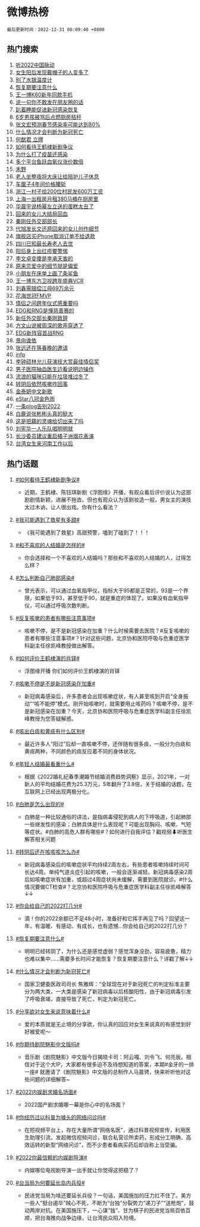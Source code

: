 # 微博热榜

`最后更新时间：2022-12-31 06:09:40 +0800`

## 热门搜索

1. [听2022中国脉动](https://m.weibo.cn/search?containerid=100103type%3D1%26t%3D10%26q%3D%23%E5%90%AC2022%E4%B8%AD%E5%9B%BD%E8%84%89%E5%8A%A8%23&stream_entry_id=51&isnewpage=1&extparam=seat%3D1%26pos%3D0%26dgr%3D0%26filter_type%3Drealtimehot%26c_type%3D51%26cate%3D10103%26display_time%3D1672438178%26pre_seqid%3D167243817896100467116&luicode=10000011&lfid=106003type%253D25%2526t%253D3%2526disable_hot%253D1%2526filter_type%253Drealtimehot)
1. [女生阳后发现戴帽子的人变多了](https://m.weibo.cn/search?containerid=100103type%3D1%26t%3D10%26q%3D%23%E5%A5%B3%E7%94%9F%E9%98%B3%E5%90%8E%E5%8F%91%E7%8E%B0%E6%88%B4%E5%B8%BD%E5%AD%90%E7%9A%84%E4%BA%BA%E5%8F%98%E5%A4%9A%E4%BA%86%23&stream_entry_id=31&isnewpage=1&extparam=seat%3D1%26lcate%3D5001%26pos%3D0%26band_rank%3D1%26flag%3D0%26dgr%3D0%26q%3D%2523%25E5%25A5%25B3%25E7%2594%259F%25E9%2598%25B3%25E5%2590%258E%25E5%258F%2591%25E7%258E%25B0%25E6%2588%25B4%25E5%25B8%25BD%25E5%25AD%2590%25E7%259A%2584%25E4%25BA%25BA%25E5%258F%2598%25E5%25A4%259A%25E4%25BA%2586%2523%26cate%3D5001%26stream_entry_id%3D31%26filter_type%3Drealtimehot%26realpos%3D1%26c_type%3D31%26display_time%3D1672438178%26pre_seqid%3D167243817896100467116&luicode=10000011&lfid=106003type%253D25%2526t%253D3%2526disable_hot%253D1%2526filter_type%253Drealtimehot)
1. [别了水银温度计](https://m.weibo.cn/search?containerid=100103type%3D1%26t%3D10%26q%3D%23%E5%88%AB%E4%BA%86%E6%B0%B4%E9%93%B6%E6%B8%A9%E5%BA%A6%E8%AE%A1%23&stream_entry_id=31&isnewpage=1&extparam=seat%3D1%26lcate%3D5001%26pos%3D1%26band_rank%3D2%26flag%3D0%26dgr%3D0%26q%3D%2523%25E5%2588%25AB%25E4%25BA%2586%25E6%25B0%25B4%25E9%2593%25B6%25E6%25B8%25A9%25E5%25BA%25A6%25E8%25AE%25A1%2523%26cate%3D5001%26stream_entry_id%3D31%26filter_type%3Drealtimehot%26realpos%3D2%26c_type%3D31%26display_time%3D1672438178%26pre_seqid%3D167243817896100467116&luicode=10000011&lfid=106003type%253D25%2526t%253D3%2526disable_hot%253D1%2526filter_type%253Drealtimehot)
1. [恢复期要注意什么](https://m.weibo.cn/search?containerid=100103type%3D1%26t%3D10%26q%3D%23%E6%81%A2%E5%A4%8D%E6%9C%9F%E8%A6%81%E6%B3%A8%E6%84%8F%E4%BB%80%E4%B9%88%23&stream_entry_id=31&isnewpage=1&extparam=seat%3D1%26lcate%3D5001%26pos%3D2%26band_rank%3D3%26flag%3D0%26dgr%3D0%26q%3D%2523%25E6%2581%25A2%25E5%25A4%258D%25E6%259C%259F%25E8%25A6%2581%25E6%25B3%25A8%25E6%2584%258F%25E4%25BB%2580%25E4%25B9%2588%2523%26cate%3D5001%26stream_entry_id%3D31%26filter_type%3Drealtimehot%26realpos%3D3%26c_type%3D31%26display_time%3D1672438178%26pre_seqid%3D167243817896100467116&luicode=10000011&lfid=106003type%253D25%2526t%253D3%2526disable_hot%253D1%2526filter_type%253Drealtimehot)
1. [王一博K60新年同款手机](https://m.weibo.cn/search?containerid=100103type%3D1%26t%3D10%26q%3D%23%E7%8E%8B%E4%B8%80%E5%8D%9AK60%E6%96%B0%E5%B9%B4%E5%90%8C%E6%AC%BE%E6%89%8B%E6%9C%BA%23&stream_entry_id=31&isnewpage=1&extparam=seat%3D1%26lcate%3D5001%26pos%3D3%26band_rank%3D4%26dgr%3D0%26adid%3D176336%26topic_ad%3D1%26q%3D%2523%25E7%258E%258B%25E4%25B8%2580%25E5%258D%259AK60%25E6%2596%25B0%25E5%25B9%25B4%25E5%2590%258C%25E6%25AC%25BE%25E6%2589%258B%25E6%259C%25BA%2523%26cate%3D5001%26stream_entry_id%3D31%26filter_type%3Drealtimehot%26c_type%3D31%26display_time%3D1672438178%26pre_seqid%3D167243817896100467116&luicode=10000011&lfid=106003type%253D25%2526t%253D3%2526disable_hot%253D1%2526filter_type%253Drealtimehot)
1. [说一句你不敢发在朋友圈的话](https://m.weibo.cn/search?containerid=100103type%3D1%26t%3D10%26q%3D%23%E8%AF%B4%E4%B8%80%E5%8F%A5%E4%BD%A0%E4%B8%8D%E6%95%A2%E5%8F%91%E5%9C%A8%E6%9C%8B%E5%8F%8B%E5%9C%88%E7%9A%84%E8%AF%9D%23&stream_entry_id=31&isnewpage=1&extparam=seat%3D1%26lcate%3D5001%26pos%3D4%26band_rank%3D4%26flag%3D0%26dgr%3D0%26q%3D%2523%25E8%25AF%25B4%25E4%25B8%2580%25E5%258F%25A5%25E4%25BD%25A0%25E4%25B8%258D%25E6%2595%25A2%25E5%258F%2591%25E5%259C%25A8%25E6%259C%258B%25E5%258F%258B%25E5%259C%2588%25E7%259A%2584%25E8%25AF%259D%2523%26cate%3D5001%26stream_entry_id%3D31%26filter_type%3Drealtimehot%26realpos%3D4%26c_type%3D31%26display_time%3D1672438178%26pre_seqid%3D167243817896100467116&luicode=10000011&lfid=106003type%253D25%2526t%253D3%2526disable_hot%253D1%2526filter_type%253Drealtimehot)
1. [趴着睡能促进新冠感染恢复](https://m.weibo.cn/search?containerid=100103type%3D1%26t%3D10%26q%3D%23%E8%B6%B4%E7%9D%80%E7%9D%A1%E8%83%BD%E4%BF%83%E8%BF%9B%E6%96%B0%E5%86%A0%E6%84%9F%E6%9F%93%E6%81%A2%E5%A4%8D%23&stream_entry_id=31&isnewpage=1&extparam=seat%3D1%26lcate%3D5001%26pos%3D5%26band_rank%3D5%26flag%3D0%26dgr%3D0%26q%3D%2523%25E8%25B6%25B4%25E7%259D%2580%25E7%259D%25A1%25E8%2583%25BD%25E4%25BF%2583%25E8%25BF%259B%25E6%2596%25B0%25E5%2586%25A0%25E6%2584%259F%25E6%259F%2593%25E6%2581%25A2%25E5%25A4%258D%2523%26cate%3D5001%26stream_entry_id%3D31%26filter_type%3Drealtimehot%26realpos%3D5%26c_type%3D31%26display_time%3D1672438178%26pre_seqid%3D167243817896100467116&luicode=10000011&lfid=106003type%253D25%2526t%253D3%2526disable_hot%253D1%2526filter_type%253Drealtimehot)
1. [6岁男孩被骂后点燃厨房秸秆](https://m.weibo.cn/search?containerid=100103type%3D1%26t%3D10%26q%3D%236%E5%B2%81%E7%94%B7%E5%AD%A9%E8%A2%AB%E9%AA%82%E5%90%8E%E7%82%B9%E7%87%83%E5%8E%A8%E6%88%BF%E7%A7%B8%E7%A7%86%23&stream_entry_id=31&isnewpage=1&extparam=seat%3D1%26lcate%3D5001%26pos%3D6%26band_rank%3D6%26flag%3D0%26dgr%3D0%26q%3D%25236%25E5%25B2%2581%25E7%2594%25B7%25E5%25AD%25A9%25E8%25A2%25AB%25E9%25AA%2582%25E5%2590%258E%25E7%2582%25B9%25E7%2587%2583%25E5%258E%25A8%25E6%2588%25BF%25E7%25A7%25B8%25E7%25A7%2586%2523%26cate%3D5001%26stream_entry_id%3D31%26filter_type%3Drealtimehot%26realpos%3D6%26c_type%3D31%26display_time%3D1672438178%26pre_seqid%3D167243817896100467116&luicode=10000011&lfid=106003type%253D25%2526t%253D3%2526disable_hot%253D1%2526filter_type%253Drealtimehot)
1. [张文宏预测春节感染率可能达到80%](https://m.weibo.cn/search?containerid=100103type%3D1%26t%3D10%26q%3D%23%E5%BC%A0%E6%96%87%E5%AE%8F%E9%A2%84%E6%B5%8B%E6%98%A5%E8%8A%82%E6%84%9F%E6%9F%93%E7%8E%87%E5%8F%AF%E8%83%BD%E8%BE%BE%E5%88%B080%25%23&stream_entry_id=31&isnewpage=1&extparam=seat%3D1%26lcate%3D5001%26pos%3D7%26band_rank%3D7%26flag%3D0%26dgr%3D0%26q%3D%2523%25E5%25BC%25A0%25E6%2596%2587%25E5%25AE%258F%25E9%25A2%2584%25E6%25B5%258B%25E6%2598%25A5%25E8%258A%2582%25E6%2584%259F%25E6%259F%2593%25E7%258E%2587%25E5%258F%25AF%25E8%2583%25BD%25E8%25BE%25BE%25E5%2588%25B080%2525%2523%26cate%3D5001%26stream_entry_id%3D31%26filter_type%3Drealtimehot%26realpos%3D7%26c_type%3D31%26display_time%3D1672438178%26pre_seqid%3D167243817896100467116&luicode=10000011&lfid=106003type%253D25%2526t%253D3%2526disable_hot%253D1%2526filter_type%253Drealtimehot)
1. [什么情况才会判断为新冠死亡](https://m.weibo.cn/search?containerid=100103type%3D1%26t%3D10%26q%3D%23%E4%BB%80%E4%B9%88%E6%83%85%E5%86%B5%E6%89%8D%E4%BC%9A%E5%88%A4%E6%96%AD%E4%B8%BA%E6%96%B0%E5%86%A0%E6%AD%BB%E4%BA%A1%23&stream_entry_id=31&isnewpage=1&extparam=seat%3D1%26lcate%3D5001%26pos%3D8%26band_rank%3D8%26flag%3D0%26dgr%3D0%26q%3D%2523%25E4%25BB%2580%25E4%25B9%2588%25E6%2583%2585%25E5%2586%25B5%25E6%2589%258D%25E4%25BC%259A%25E5%2588%25A4%25E6%2596%25AD%25E4%25B8%25BA%25E6%2596%25B0%25E5%2586%25A0%25E6%25AD%25BB%25E4%25BA%25A1%2523%26cate%3D5001%26stream_entry_id%3D31%26filter_type%3Drealtimehot%26realpos%3D8%26c_type%3D31%26display_time%3D1672438178%26pre_seqid%3D167243817896100467116&luicode=10000011&lfid=106003type%253D25%2526t%253D3%2526disable_hot%253D1%2526filter_type%253Drealtimehot)
1. [何猷君 立牌](https://m.weibo.cn/search?containerid=100103type%3D1%26t%3D10%26q%3D%E4%BD%95%E7%8C%B7%E5%90%9B+%E7%AB%8B%E7%89%8C&stream_entry_id=31&isnewpage=1&extparam=seat%3D1%26lcate%3D5001%26pos%3D9%26band_rank%3D9%26flag%3D0%26dgr%3D0%26q%3D%25E4%25BD%2595%25E7%258C%25B7%25E5%2590%259B%2520%25E7%25AB%258B%25E7%2589%258C%26cate%3D5001%26stream_entry_id%3D31%26filter_type%3Drealtimehot%26realpos%3D9%26c_type%3D31%26display_time%3D1672438178%26pre_seqid%3D167243817896100467116&luicode=10000011&lfid=106003type%253D25%2526t%253D3%2526disable_hot%253D1%2526filter_type%253Drealtimehot)
1. [如何看待王鹤棣新剧争议](https://m.weibo.cn/search?containerid=100103type%3D1%26t%3D10%26q%3D%23%E5%A6%82%E4%BD%95%E7%9C%8B%E5%BE%85%E7%8E%8B%E9%B9%A4%E6%A3%A3%E6%96%B0%E5%89%A7%E4%BA%89%E8%AE%AE%23&stream_entry_id=31&isnewpage=1&extparam=seat%3D1%26lcate%3D5001%26pos%3D10%26band_rank%3D10%26flag%3D1%26dgr%3D0%26q%3D%2523%25E5%25A6%2582%25E4%25BD%2595%25E7%259C%258B%25E5%25BE%2585%25E7%258E%258B%25E9%25B9%25A4%25E6%25A3%25A3%25E6%2596%25B0%25E5%2589%25A7%25E4%25BA%2589%25E8%25AE%25AE%2523%26cate%3D5001%26stream_entry_id%3D31%26filter_type%3Drealtimehot%26realpos%3D10%26c_type%3D31%26display_time%3D1672438178%26pre_seqid%3D167243817896100467116&luicode=10000011&lfid=106003type%253D25%2526t%253D3%2526disable_hot%253D1%2526filter_type%253Drealtimehot)
1. [为什么打了疫苗还感染](https://m.weibo.cn/search?containerid=100103type%3D1%26t%3D10%26q%3D%23%E4%B8%BA%E4%BB%80%E4%B9%88%E6%89%93%E4%BA%86%E7%96%AB%E8%8B%97%E8%BF%98%E6%84%9F%E6%9F%93%23&stream_entry_id=31&isnewpage=1&extparam=seat%3D1%26lcate%3D5001%26pos%3D11%26band_rank%3D11%26flag%3D1%26dgr%3D0%26q%3D%2523%25E4%25B8%25BA%25E4%25BB%2580%25E4%25B9%2588%25E6%2589%2593%25E4%25BA%2586%25E7%2596%25AB%25E8%258B%2597%25E8%25BF%2598%25E6%2584%259F%25E6%259F%2593%2523%26cate%3D5001%26stream_entry_id%3D31%26filter_type%3Drealtimehot%26realpos%3D11%26c_type%3D31%26display_time%3D1672438178%26pre_seqid%3D167243817896100467116&luicode=10000011&lfid=106003type%253D25%2526t%253D3%2526disable_hot%253D1%2526filter_type%253Drealtimehot)
1. [多个平台鱼跃血氧仪涨价数倍](https://m.weibo.cn/search?containerid=100103type%3D1%26t%3D10%26q%3D%23%E5%A4%9A%E4%B8%AA%E5%B9%B3%E5%8F%B0%E9%B1%BC%E8%B7%83%E8%A1%80%E6%B0%A7%E4%BB%AA%E6%B6%A8%E4%BB%B7%E6%95%B0%E5%80%8D%23&stream_entry_id=31&isnewpage=1&extparam=seat%3D1%26lcate%3D5001%26pos%3D12%26band_rank%3D12%26flag%3D0%26dgr%3D0%26q%3D%2523%25E5%25A4%259A%25E4%25B8%25AA%25E5%25B9%25B3%25E5%258F%25B0%25E9%25B1%25BC%25E8%25B7%2583%25E8%25A1%2580%25E6%25B0%25A7%25E4%25BB%25AA%25E6%25B6%25A8%25E4%25BB%25B7%25E6%2595%25B0%25E5%2580%258D%2523%26cate%3D5001%26stream_entry_id%3D31%26filter_type%3Drealtimehot%26realpos%3D12%26c_type%3D31%26display_time%3D1672438178%26pre_seqid%3D167243817896100467116&luicode=10000011&lfid=106003type%253D25%2526t%253D3%2526disable_hot%253D1%2526filter_type%253Drealtimehot)
1. [禾野](https://m.weibo.cn/search?containerid=100103type%3D1%26t%3D10%26q%3D%E7%A6%BE%E9%87%8E&stream_entry_id=31&isnewpage=1&extparam=seat%3D1%26lcate%3D5001%26pos%3D13%26band_rank%3D13%26flag%3D0%26dgr%3D0%26q%3D%25E7%25A6%25BE%25E9%2587%258E%26cate%3D5001%26stream_entry_id%3D31%26filter_type%3Drealtimehot%26realpos%3D13%26c_type%3D31%26display_time%3D1672438178%26pre_seqid%3D167243817896100467116&luicode=10000011&lfid=106003type%253D25%2526t%253D3%2526disable_hot%253D1%2526filter_type%253Drealtimehot)
1. [老人坐整夜将大床让给陪护儿子休息](https://m.weibo.cn/search?containerid=100103type%3D1%26t%3D10%26q%3D%23%E8%80%81%E4%BA%BA%E5%9D%90%E6%95%B4%E5%A4%9C%E5%B0%86%E5%A4%A7%E5%BA%8A%E8%AE%A9%E7%BB%99%E9%99%AA%E6%8A%A4%E5%84%BF%E5%AD%90%E4%BC%91%E6%81%AF%23&stream_entry_id=31&isnewpage=1&extparam=seat%3D1%26lcate%3D5001%26pos%3D14%26band_rank%3D14%26flag%3D0%26dgr%3D0%26q%3D%2523%25E8%2580%2581%25E4%25BA%25BA%25E5%259D%2590%25E6%2595%25B4%25E5%25A4%259C%25E5%25B0%2586%25E5%25A4%25A7%25E5%25BA%258A%25E8%25AE%25A9%25E7%25BB%2599%25E9%2599%25AA%25E6%258A%25A4%25E5%2584%25BF%25E5%25AD%2590%25E4%25BC%2591%25E6%2581%25AF%2523%26cate%3D5001%26stream_entry_id%3D31%26filter_type%3Drealtimehot%26realpos%3D14%26c_type%3D31%26display_time%3D1672438178%26pre_seqid%3D167243817896100467116&luicode=10000011&lfid=106003type%253D25%2526t%253D3%2526disable_hot%253D1%2526filter_type%253Drealtimehot)
1. [车厘子4年间价格腰斩](https://m.weibo.cn/search?containerid=100103type%3D1%26t%3D10%26q%3D%23%E8%BD%A6%E5%8E%98%E5%AD%904%E5%B9%B4%E9%97%B4%E4%BB%B7%E6%A0%BC%E8%85%B0%E6%96%A9%23&stream_entry_id=31&isnewpage=1&extparam=seat%3D1%26lcate%3D5001%26pos%3D15%26band_rank%3D15%26flag%3D0%26dgr%3D0%26q%3D%2523%25E8%25BD%25A6%25E5%258E%2598%25E5%25AD%25904%25E5%25B9%25B4%25E9%2597%25B4%25E4%25BB%25B7%25E6%25A0%25BC%25E8%2585%25B0%25E6%2596%25A9%2523%26cate%3D5001%26stream_entry_id%3D31%26filter_type%3Drealtimehot%26realpos%3D15%26c_type%3D31%26display_time%3D1672438178%26pre_seqid%3D167243817896100467116&luicode=10000011&lfid=106003type%253D25%2526t%253D3%2526disable_hot%253D1%2526filter_type%253Drealtimehot)
1. [浙江一村子给200位村民发600万工资](https://m.weibo.cn/search?containerid=100103type%3D1%26t%3D10%26q%3D%23%E6%B5%99%E6%B1%9F%E4%B8%80%E6%9D%91%E5%AD%90%E7%BB%99200%E4%BD%8D%E6%9D%91%E6%B0%91%E5%8F%91600%E4%B8%87%E5%B7%A5%E8%B5%84%23&stream_entry_id=31&isnewpage=1&extparam=seat%3D1%26lcate%3D5001%26pos%3D16%26band_rank%3D16%26flag%3D0%26dgr%3D0%26q%3D%2523%25E6%25B5%2599%25E6%25B1%259F%25E4%25B8%2580%25E6%259D%2591%25E5%25AD%2590%25E7%25BB%2599200%25E4%25BD%258D%25E6%259D%2591%25E6%25B0%2591%25E5%258F%2591600%25E4%25B8%2587%25E5%25B7%25A5%25E8%25B5%2584%2523%26cate%3D5001%26stream_entry_id%3D31%26filter_type%3Drealtimehot%26realpos%3D16%26c_type%3D31%26display_time%3D1672438178%26pre_seqid%3D167243817896100467116&luicode=10000011&lfid=106003type%253D25%2526t%253D3%2526disable_hot%253D1%2526filter_type%253Drealtimehot)
1. [上海一出租房月租380马桶在厨房里](https://m.weibo.cn/search?containerid=100103type%3D1%26t%3D10%26q%3D%23%E4%B8%8A%E6%B5%B7%E4%B8%80%E5%87%BA%E7%A7%9F%E6%88%BF%E6%9C%88%E7%A7%9F380%E9%A9%AC%E6%A1%B6%E5%9C%A8%E5%8E%A8%E6%88%BF%E9%87%8C%23&stream_entry_id=31&isnewpage=1&extparam=seat%3D1%26lcate%3D5001%26pos%3D17%26band_rank%3D17%26flag%3D0%26dgr%3D0%26q%3D%2523%25E4%25B8%258A%25E6%25B5%25B7%25E4%25B8%2580%25E5%2587%25BA%25E7%25A7%259F%25E6%2588%25BF%25E6%259C%2588%25E7%25A7%259F380%25E9%25A9%25AC%25E6%25A1%25B6%25E5%259C%25A8%25E5%258E%25A8%25E6%2588%25BF%25E9%2587%258C%2523%26cate%3D5001%26stream_entry_id%3D31%26filter_type%3Drealtimehot%26realpos%3D17%26c_type%3D31%26display_time%3D1672438178%26pre_seqid%3D167243817896100467116&luicode=10000011&lfid=106003type%253D25%2526t%253D3%2526disable_hot%253D1%2526filter_type%253Drealtimehot)
1. [华晨宇说杨幂左立送的蛋糕太丑了](https://m.weibo.cn/search?containerid=100103type%3D1%26t%3D10%26q%3D%23%E5%8D%8E%E6%99%A8%E5%AE%87%E8%AF%B4%E6%9D%A8%E5%B9%82%E5%B7%A6%E7%AB%8B%E9%80%81%E7%9A%84%E8%9B%8B%E7%B3%95%E5%A4%AA%E4%B8%91%E4%BA%86%23&stream_entry_id=31&isnewpage=1&extparam=seat%3D1%26lcate%3D5001%26pos%3D18%26band_rank%3D18%26flag%3D0%26dgr%3D0%26q%3D%2523%25E5%258D%258E%25E6%2599%25A8%25E5%25AE%2587%25E8%25AF%25B4%25E6%259D%25A8%25E5%25B9%2582%25E5%25B7%25A6%25E7%25AB%258B%25E9%2580%2581%25E7%259A%2584%25E8%259B%258B%25E7%25B3%2595%25E5%25A4%25AA%25E4%25B8%2591%25E4%25BA%2586%2523%26cate%3D5001%26stream_entry_id%3D31%26filter_type%3Drealtimehot%26realpos%3D18%26c_type%3D31%26display_time%3D1672438178%26pre_seqid%3D167243817896100467116&luicode=10000011&lfid=106003type%253D25%2526t%253D3%2526disable_hot%253D1%2526filter_type%253Drealtimehot)
1. [回来的女儿大结局回血](https://m.weibo.cn/search?containerid=100103type%3D1%26t%3D10%26q%3D%23%E5%9B%9E%E6%9D%A5%E7%9A%84%E5%A5%B3%E5%84%BF%E5%A4%A7%E7%BB%93%E5%B1%80%E5%9B%9E%E8%A1%80%23&stream_entry_id=31&isnewpage=1&extparam=seat%3D1%26lcate%3D5001%26pos%3D19%26band_rank%3D19%26flag%3D0%26dgr%3D0%26q%3D%2523%25E5%259B%259E%25E6%259D%25A5%25E7%259A%2584%25E5%25A5%25B3%25E5%2584%25BF%25E5%25A4%25A7%25E7%25BB%2593%25E5%25B1%2580%25E5%259B%259E%25E8%25A1%2580%2523%26cate%3D5001%26stream_entry_id%3D31%26filter_type%3Drealtimehot%26realpos%3D19%26c_type%3D31%26display_time%3D1672438178%26pre_seqid%3D167243817896100467116&luicode=10000011&lfid=106003type%253D25%2526t%253D3%2526disable_hot%253D1%2526filter_type%253Drealtimehot)
1. [秦刚任外交部部长](https://m.weibo.cn/search?containerid=100103type%3D1%26t%3D10%26q%3D%23%E7%A7%A6%E5%88%9A%E4%BB%BB%E5%A4%96%E4%BA%A4%E9%83%A8%E9%83%A8%E9%95%BF%23&stream_entry_id=31&isnewpage=1&extparam=seat%3D1%26lcate%3D5001%26pos%3D20%26band_rank%3D20%26flag%3D0%26dgr%3D0%26q%3D%2523%25E7%25A7%25A6%25E5%2588%259A%25E4%25BB%25BB%25E5%25A4%2596%25E4%25BA%25A4%25E9%2583%25A8%25E9%2583%25A8%25E9%2595%25BF%2523%26cate%3D5001%26stream_entry_id%3D31%26filter_type%3Drealtimehot%26realpos%3D20%26c_type%3D31%26display_time%3D1672438178%26pre_seqid%3D167243817896100467116&luicode=10000011&lfid=106003type%253D25%2526t%253D3%2526disable_hot%253D1%2526filter_type%253Drealtimehot)
1. [代旭发长文还原回来的女儿创作细节](https://m.weibo.cn/search?containerid=100103type%3D1%26t%3D10%26q%3D%23%E4%BB%A3%E6%97%AD%E5%8F%91%E9%95%BF%E6%96%87%E8%BF%98%E5%8E%9F%E5%9B%9E%E6%9D%A5%E7%9A%84%E5%A5%B3%E5%84%BF%E5%88%9B%E4%BD%9C%E7%BB%86%E8%8A%82%23&stream_entry_id=31&isnewpage=1&extparam=seat%3D1%26lcate%3D5001%26pos%3D21%26band_rank%3D21%26flag%3D0%26dgr%3D0%26q%3D%2523%25E4%25BB%25A3%25E6%2597%25AD%25E5%258F%2591%25E9%2595%25BF%25E6%2596%2587%25E8%25BF%2598%25E5%258E%259F%25E5%259B%259E%25E6%259D%25A5%25E7%259A%2584%25E5%25A5%25B3%25E5%2584%25BF%25E5%2588%259B%25E4%25BD%259C%25E7%25BB%2586%25E8%258A%2582%2523%26cate%3D5001%26stream_entry_id%3D31%26filter_type%3Drealtimehot%26realpos%3D21%26c_type%3D31%26display_time%3D1672438178%26pre_seqid%3D167243817896100467116&luicode=10000011&lfid=106003type%253D25%2526t%253D3%2526disable_hot%253D1%2526filter_type%253Drealtimehot)
1. [旗舰店买iPhone取消订单不给退款](https://m.weibo.cn/search?containerid=100103type%3D1%26t%3D10%26q%3D%23%E6%97%97%E8%88%B0%E5%BA%97%E4%B9%B0iPhone%E5%8F%96%E6%B6%88%E8%AE%A2%E5%8D%95%E4%B8%8D%E7%BB%99%E9%80%80%E6%AC%BE%23&stream_entry_id=31&isnewpage=1&extparam=seat%3D1%26lcate%3D5001%26pos%3D22%26band_rank%3D22%26flag%3D0%26dgr%3D0%26q%3D%2523%25E6%2597%2597%25E8%2588%25B0%25E5%25BA%2597%25E4%25B9%25B0iPhone%25E5%258F%2596%25E6%25B6%2588%25E8%25AE%25A2%25E5%258D%2595%25E4%25B8%258D%25E7%25BB%2599%25E9%2580%2580%25E6%25AC%25BE%2523%26cate%3D5001%26stream_entry_id%3D31%26filter_type%3Drealtimehot%26realpos%3D22%26c_type%3D31%26display_time%3D1672438178%26pre_seqid%3D167243817896100467116&luicode=10000011&lfid=106003type%253D25%2526t%253D3%2526disable_hot%253D1%2526filter_type%253Drealtimehot)
1. [四川已知最长寿老人去世](https://m.weibo.cn/search?containerid=100103type%3D1%26t%3D10%26q%3D%23%E5%9B%9B%E5%B7%9D%E5%B7%B2%E7%9F%A5%E6%9C%80%E9%95%BF%E5%AF%BF%E8%80%81%E4%BA%BA%E5%8E%BB%E4%B8%96%23&stream_entry_id=31&isnewpage=1&extparam=seat%3D1%26lcate%3D5001%26pos%3D23%26band_rank%3D23%26flag%3D0%26dgr%3D0%26q%3D%2523%25E5%259B%259B%25E5%25B7%259D%25E5%25B7%25B2%25E7%259F%25A5%25E6%259C%2580%25E9%2595%25BF%25E5%25AF%25BF%25E8%2580%2581%25E4%25BA%25BA%25E5%258E%25BB%25E4%25B8%2596%2523%26cate%3D5001%26stream_entry_id%3D31%26filter_type%3Drealtimehot%26realpos%3D23%26c_type%3D31%26display_time%3D1672438178%26pre_seqid%3D167243817896100467116&luicode=10000011&lfid=106003type%253D25%2526t%253D3%2526disable_hot%253D1%2526filter_type%253Drealtimehot)
1. [阳后身上出红疹要警惕](https://m.weibo.cn/search?containerid=100103type%3D1%26t%3D10%26q%3D%23%E9%98%B3%E5%90%8E%E8%BA%AB%E4%B8%8A%E5%87%BA%E7%BA%A2%E7%96%B9%E8%A6%81%E8%AD%A6%E6%83%95%23&stream_entry_id=31&isnewpage=1&extparam=seat%3D1%26lcate%3D5001%26pos%3D24%26band_rank%3D24%26flag%3D0%26dgr%3D0%26q%3D%2523%25E9%2598%25B3%25E5%2590%258E%25E8%25BA%25AB%25E4%25B8%258A%25E5%2587%25BA%25E7%25BA%25A2%25E7%2596%25B9%25E8%25A6%2581%25E8%25AD%25A6%25E6%2583%2595%2523%26cate%3D5001%26stream_entry_id%3D31%26filter_type%3Drealtimehot%26realpos%3D24%26c_type%3D31%26display_time%3D1672438178%26pre_seqid%3D167243817896100467116&luicode=10000011&lfid=106003type%253D25%2526t%253D3%2526disable_hot%253D1%2526filter_type%253Drealtimehot)
1. [李文卓变傻是李承天害的](https://m.weibo.cn/search?containerid=100103type%3D1%26t%3D10%26q%3D%23%E6%9D%8E%E6%96%87%E5%8D%93%E5%8F%98%E5%82%BB%E6%98%AF%E6%9D%8E%E6%89%BF%E5%A4%A9%E5%AE%B3%E7%9A%84%23&stream_entry_id=31&isnewpage=1&extparam=seat%3D1%26lcate%3D5001%26pos%3D25%26band_rank%3D25%26flag%3D0%26dgr%3D0%26q%3D%2523%25E6%259D%258E%25E6%2596%2587%25E5%258D%2593%25E5%258F%2598%25E5%2582%25BB%25E6%2598%25AF%25E6%259D%258E%25E6%2589%25BF%25E5%25A4%25A9%25E5%25AE%25B3%25E7%259A%2584%2523%26cate%3D5001%26stream_entry_id%3D31%26filter_type%3Drealtimehot%26realpos%3D25%26c_type%3D31%26display_time%3D1672438178%26pre_seqid%3D167243817896100467116&luicode=10000011&lfid=106003type%253D25%2526t%253D3%2526disable_hot%253D1%2526filter_type%253Drealtimehot)
1. [原来恋爱中的细节就是偏爱](https://m.weibo.cn/search?containerid=100103type%3D1%26t%3D10%26q%3D%23%E5%8E%9F%E6%9D%A5%E6%81%8B%E7%88%B1%E4%B8%AD%E7%9A%84%E7%BB%86%E8%8A%82%E5%B0%B1%E6%98%AF%E5%81%8F%E7%88%B1%23&stream_entry_id=31&isnewpage=1&extparam=seat%3D1%26lcate%3D5001%26pos%3D26%26band_rank%3D26%26flag%3D0%26dgr%3D0%26q%3D%2523%25E5%258E%259F%25E6%259D%25A5%25E6%2581%258B%25E7%2588%25B1%25E4%25B8%25AD%25E7%259A%2584%25E7%25BB%2586%25E8%258A%2582%25E5%25B0%25B1%25E6%2598%25AF%25E5%2581%258F%25E7%2588%25B1%2523%26cate%3D5001%26stream_entry_id%3D31%26filter_type%3Drealtimehot%26realpos%3D26%26c_type%3D31%26display_time%3D1672438178%26pre_seqid%3D167243817896100467116&luicode=10000011&lfid=106003type%253D25%2526t%253D3%2526disable_hot%253D1%2526filter_type%253Drealtimehot)
1. [小朋友在床单上画了条鲨鱼](https://m.weibo.cn/search?containerid=100103type%3D1%26t%3D10%26q%3D%23%E5%B0%8F%E6%9C%8B%E5%8F%8B%E5%9C%A8%E5%BA%8A%E5%8D%95%E4%B8%8A%E7%94%BB%E4%BA%86%E6%9D%A1%E9%B2%A8%E9%B1%BC%23&stream_entry_id=31&isnewpage=1&extparam=seat%3D1%26lcate%3D5001%26pos%3D27%26band_rank%3D27%26flag%3D0%26dgr%3D0%26q%3D%2523%25E5%25B0%258F%25E6%259C%258B%25E5%258F%258B%25E5%259C%25A8%25E5%25BA%258A%25E5%258D%2595%25E4%25B8%258A%25E7%2594%25BB%25E4%25BA%2586%25E6%259D%25A1%25E9%25B2%25A8%25E9%25B1%25BC%2523%26cate%3D5001%26stream_entry_id%3D31%26filter_type%3Drealtimehot%26realpos%3D27%26c_type%3D31%26display_time%3D1672438178%26pre_seqid%3D167243817896100467116&luicode=10000011&lfid=106003type%253D25%2526t%253D3%2526disable_hot%253D1%2526filter_type%253Drealtimehot)
1. [王一博东方卫视跨年盛典VCR](https://m.weibo.cn/search?containerid=100103type%3D1%26t%3D10%26q%3D%23%E7%8E%8B%E4%B8%80%E5%8D%9A%E4%B8%9C%E6%96%B9%E5%8D%AB%E8%A7%86%E8%B7%A8%E5%B9%B4%E7%9B%9B%E5%85%B8VCR%23&stream_entry_id=31&isnewpage=1&extparam=seat%3D1%26lcate%3D5001%26pos%3D28%26band_rank%3D28%26flag%3D0%26dgr%3D0%26q%3D%2523%25E7%258E%258B%25E4%25B8%2580%25E5%258D%259A%25E4%25B8%259C%25E6%2596%25B9%25E5%258D%25AB%25E8%25A7%2586%25E8%25B7%25A8%25E5%25B9%25B4%25E7%259B%259B%25E5%2585%25B8VCR%2523%26cate%3D5001%26stream_entry_id%3D31%26filter_type%3Drealtimehot%26realpos%3D28%26c_type%3D31%26display_time%3D1672438178%26pre_seqid%3D167243817896100467116&luicode=10000011&lfid=106003type%253D25%2526t%253D3%2526disable_hot%253D1%2526filter_type%253Drealtimehot)
1. [刘鑫需赔偿江母69万余元](https://m.weibo.cn/search?containerid=100103type%3D1%26t%3D10%26q%3D%23%E5%88%98%E9%91%AB%E9%9C%80%E8%B5%94%E5%81%BF%E6%B1%9F%E6%AF%8D69%E4%B8%87%E4%BD%99%E5%85%83%23&stream_entry_id=31&isnewpage=1&extparam=seat%3D1%26lcate%3D5001%26pos%3D29%26band_rank%3D29%26flag%3D0%26dgr%3D0%26q%3D%2523%25E5%2588%2598%25E9%2591%25AB%25E9%259C%2580%25E8%25B5%2594%25E5%2581%25BF%25E6%25B1%259F%25E6%25AF%258D69%25E4%25B8%2587%25E4%25BD%2599%25E5%2585%2583%2523%26cate%3D5001%26stream_entry_id%3D31%26filter_type%3Drealtimehot%26realpos%3D29%26c_type%3D31%26display_time%3D1672438178%26pre_seqid%3D167243817896100467116&luicode=10000011&lfid=106003type%253D25%2526t%253D3%2526disable_hot%253D1%2526filter_type%253Drealtimehot)
1. [花海世冠FMVP](https://m.weibo.cn/search?containerid=100103type%3D1%26t%3D10%26q%3D%23%E8%8A%B1%E6%B5%B7%E4%B8%96%E5%86%A0FMVP%23&stream_entry_id=31&isnewpage=1&extparam=seat%3D1%26lcate%3D5001%26pos%3D30%26band_rank%3D30%26flag%3D0%26dgr%3D0%26q%3D%2523%25E8%258A%25B1%25E6%25B5%25B7%25E4%25B8%2596%25E5%2586%25A0FMVP%2523%26cate%3D5001%26stream_entry_id%3D31%26filter_type%3Drealtimehot%26realpos%3D30%26c_type%3D31%26display_time%3D1672438178%26pre_seqid%3D167243817896100467116&luicode=10000011&lfid=106003type%253D25%2526t%253D3%2526disable_hot%253D1%2526filter_type%253Drealtimehot)
1. [情侣之间跨年仪式感重要吗](https://m.weibo.cn/search?containerid=100103type%3D1%26t%3D10%26q%3D%23%E6%83%85%E4%BE%A3%E4%B9%8B%E9%97%B4%E8%B7%A8%E5%B9%B4%E4%BB%AA%E5%BC%8F%E6%84%9F%E9%87%8D%E8%A6%81%E5%90%97%23&stream_entry_id=31&isnewpage=1&extparam=seat%3D1%26lcate%3D5001%26pos%3D31%26band_rank%3D31%26flag%3D0%26dgr%3D0%26q%3D%2523%25E6%2583%2585%25E4%25BE%25A3%25E4%25B9%258B%25E9%2597%25B4%25E8%25B7%25A8%25E5%25B9%25B4%25E4%25BB%25AA%25E5%25BC%258F%25E6%2584%259F%25E9%2587%258D%25E8%25A6%2581%25E5%2590%2597%2523%26cate%3D5001%26stream_entry_id%3D31%26filter_type%3Drealtimehot%26realpos%3D31%26c_type%3D31%26display_time%3D1672438178%26pre_seqid%3D167243817896100467116&luicode=10000011&lfid=106003type%253D25%2526t%253D3%2526disable_hot%253D1%2526filter_type%253Drealtimehot)
1. [EDG和RNG是懂慈善赛的](https://m.weibo.cn/search?containerid=100103type%3D1%26t%3D10%26q%3D%23EDG%E5%92%8CRNG%E6%98%AF%E6%87%82%E6%85%88%E5%96%84%E8%B5%9B%E7%9A%84%23&stream_entry_id=31&isnewpage=1&extparam=seat%3D1%26lcate%3D5001%26pos%3D32%26band_rank%3D32%26flag%3D0%26dgr%3D0%26q%3D%2523EDG%25E5%2592%258CRNG%25E6%2598%25AF%25E6%2587%2582%25E6%2585%2588%25E5%2596%2584%25E8%25B5%259B%25E7%259A%2584%2523%26cate%3D5001%26stream_entry_id%3D31%26filter_type%3Drealtimehot%26realpos%3D32%26c_type%3D31%26display_time%3D1672438178%26pre_seqid%3D167243817896100467116&luicode=10000011&lfid=106003type%253D25%2526t%253D3%2526disable_hot%253D1%2526filter_type%253Drealtimehot)
1. [新任外交部长秦刚致辞](https://m.weibo.cn/search?containerid=100103type%3D1%26t%3D10%26q%3D%23%E6%96%B0%E4%BB%BB%E5%A4%96%E4%BA%A4%E9%83%A8%E9%95%BF%E7%A7%A6%E5%88%9A%E8%87%B4%E8%BE%9E%23&stream_entry_id=31&isnewpage=1&extparam=seat%3D1%26lcate%3D5001%26pos%3D33%26band_rank%3D33%26flag%3D0%26dgr%3D0%26q%3D%2523%25E6%2596%25B0%25E4%25BB%25BB%25E5%25A4%2596%25E4%25BA%25A4%25E9%2583%25A8%25E9%2595%25BF%25E7%25A7%25A6%25E5%2588%259A%25E8%2587%25B4%25E8%25BE%259E%2523%26cate%3D5001%26stream_entry_id%3D31%26filter_type%3Drealtimehot%26realpos%3D33%26c_type%3D31%26display_time%3D1672438178%26pre_seqid%3D167243817896100467116&luicode=10000011&lfid=106003type%253D25%2526t%253D3%2526disable_hot%253D1%2526filter_type%253Drealtimehot)
1. [方文山说被周深的歌声穿透了](https://m.weibo.cn/search?containerid=100103type%3D1%26t%3D10%26q%3D%23%E6%96%B9%E6%96%87%E5%B1%B1%E8%AF%B4%E8%A2%AB%E5%91%A8%E6%B7%B1%E7%9A%84%E6%AD%8C%E5%A3%B0%E7%A9%BF%E9%80%8F%E4%BA%86%23&stream_entry_id=31&isnewpage=1&extparam=seat%3D1%26lcate%3D5001%26pos%3D34%26band_rank%3D34%26flag%3D0%26dgr%3D0%26q%3D%2523%25E6%2596%25B9%25E6%2596%2587%25E5%25B1%25B1%25E8%25AF%25B4%25E8%25A2%25AB%25E5%2591%25A8%25E6%25B7%25B1%25E7%259A%2584%25E6%25AD%258C%25E5%25A3%25B0%25E7%25A9%25BF%25E9%2580%258F%25E4%25BA%2586%2523%26cate%3D5001%26stream_entry_id%3D31%26filter_type%3Drealtimehot%26realpos%3D34%26c_type%3D31%26display_time%3D1672438178%26pre_seqid%3D167243817896100467116&luicode=10000011&lfid=106003type%253D25%2526t%253D3%2526disable_hot%253D1%2526filter_type%253Drealtimehot)
1. [EDG新阵容首战RNG](https://m.weibo.cn/search?containerid=100103type%3D1%26t%3D10%26q%3D%23EDG%E6%96%B0%E9%98%B5%E5%AE%B9%E9%A6%96%E6%88%98RNG%23&stream_entry_id=31&isnewpage=1&extparam=seat%3D1%26lcate%3D5001%26pos%3D35%26band_rank%3D35%26flag%3D0%26dgr%3D0%26q%3D%2523EDG%25E6%2596%25B0%25E9%2598%25B5%25E5%25AE%25B9%25E9%25A6%2596%25E6%2588%2598RNG%2523%26cate%3D5001%26stream_entry_id%3D31%26filter_type%3Drealtimehot%26realpos%3D35%26c_type%3D31%26display_time%3D1672438178%26pre_seqid%3D167243817896100467116&luicode=10000011&lfid=106003type%253D25%2526t%253D3%2526disable_hot%253D1%2526filter_type%253Drealtimehot)
1. [景向谁依](https://m.weibo.cn/search?containerid=100103type%3D1%26t%3D10%26q%3D%E6%99%AF%E5%90%91%E8%B0%81%E4%BE%9D&stream_entry_id=31&isnewpage=1&extparam=seat%3D1%26lcate%3D5001%26pos%3D36%26band_rank%3D36%26flag%3D0%26dgr%3D0%26q%3D%25E6%2599%25AF%25E5%2590%2591%25E8%25B0%2581%25E4%25BE%259D%26cate%3D5001%26stream_entry_id%3D31%26filter_type%3Drealtimehot%26realpos%3D36%26c_type%3D31%26display_time%3D1672438178%26pre_seqid%3D167243817896100467116&luicode=10000011&lfid=106003type%253D25%2526t%253D3%2526disable_hot%253D1%2526filter_type%253Drealtimehot)
1. [张远还在等春晚的邀请](https://m.weibo.cn/search?containerid=100103type%3D1%26t%3D10%26q%3D%23%E5%BC%A0%E8%BF%9C%E8%BF%98%E5%9C%A8%E7%AD%89%E6%98%A5%E6%99%9A%E7%9A%84%E9%82%80%E8%AF%B7%23&stream_entry_id=31&isnewpage=1&extparam=seat%3D1%26lcate%3D5001%26pos%3D37%26band_rank%3D37%26flag%3D0%26dgr%3D0%26q%3D%2523%25E5%25BC%25A0%25E8%25BF%259C%25E8%25BF%2598%25E5%259C%25A8%25E7%25AD%2589%25E6%2598%25A5%25E6%2599%259A%25E7%259A%2584%25E9%2582%2580%25E8%25AF%25B7%2523%26cate%3D5001%26stream_entry_id%3D31%26filter_type%3Drealtimehot%26realpos%3D37%26c_type%3D31%26display_time%3D1672438178%26pre_seqid%3D167243817896100467116&luicode=10000011&lfid=106003type%253D25%2526t%253D3%2526disable_hot%253D1%2526filter_type%253Drealtimehot)
1. [infp](https://m.weibo.cn/search?containerid=100103type%3D1%26t%3D10%26q%3Dinfp&stream_entry_id=31&isnewpage=1&extparam=seat%3D1%26lcate%3D5001%26pos%3D38%26band_rank%3D38%26flag%3D0%26dgr%3D0%26q%3Dinfp%26cate%3D5001%26stream_entry_id%3D31%26filter_type%3Drealtimehot%26realpos%3D38%26c_type%3D31%26display_time%3D1672438178%26pre_seqid%3D167243817896100467116&luicode=10000011&lfid=106003type%253D25%2526t%253D3%2526disable_hot%253D1%2526filter_type%253Drealtimehot)
1. [李钟硕林允儿获演技大赏最佳情侣奖](https://m.weibo.cn/search?containerid=100103type%3D1%26t%3D10%26q%3D%23%E6%9D%8E%E9%92%9F%E7%A1%95%E6%9E%97%E5%85%81%E5%84%BF%E8%8E%B7%E6%BC%94%E6%8A%80%E5%A4%A7%E8%B5%8F%E6%9C%80%E4%BD%B3%E6%83%85%E4%BE%A3%E5%A5%96%23&stream_entry_id=31&isnewpage=1&extparam=seat%3D1%26lcate%3D5001%26pos%3D39%26band_rank%3D39%26flag%3D0%26dgr%3D0%26q%3D%2523%25E6%259D%258E%25E9%2592%259F%25E7%25A1%2595%25E6%259E%2597%25E5%2585%2581%25E5%2584%25BF%25E8%258E%25B7%25E6%25BC%2594%25E6%258A%2580%25E5%25A4%25A7%25E8%25B5%258F%25E6%259C%2580%25E4%25BD%25B3%25E6%2583%2585%25E4%25BE%25A3%25E5%25A5%2596%2523%26cate%3D5001%26stream_entry_id%3D31%26filter_type%3Drealtimehot%26realpos%3D39%26c_type%3D31%26display_time%3D1672438178%26pre_seqid%3D167243817896100467116&luicode=10000011&lfid=106003type%253D25%2526t%253D3%2526disable_hot%253D1%2526filter_type%253Drealtimehot)
1. [男子医院抽血医生边看说明边操作](https://m.weibo.cn/search?containerid=100103type%3D1%26t%3D10%26q%3D%23%E7%94%B7%E5%AD%90%E5%8C%BB%E9%99%A2%E6%8A%BD%E8%A1%80%E5%8C%BB%E7%94%9F%E8%BE%B9%E7%9C%8B%E8%AF%B4%E6%98%8E%E8%BE%B9%E6%93%8D%E4%BD%9C%23&stream_entry_id=31&isnewpage=1&extparam=seat%3D1%26lcate%3D5001%26pos%3D40%26band_rank%3D40%26flag%3D0%26dgr%3D0%26q%3D%2523%25E7%2594%25B7%25E5%25AD%2590%25E5%258C%25BB%25E9%2599%25A2%25E6%258A%25BD%25E8%25A1%2580%25E5%258C%25BB%25E7%2594%259F%25E8%25BE%25B9%25E7%259C%258B%25E8%25AF%25B4%25E6%2598%258E%25E8%25BE%25B9%25E6%2593%258D%25E4%25BD%259C%2523%26cate%3D5001%26stream_entry_id%3D31%26filter_type%3Drealtimehot%26realpos%3D40%26c_type%3D31%26display_time%3D1672438178%26pre_seqid%3D167243817896100467116&luicode=10000011&lfid=106003type%253D25%2526t%253D3%2526disable_hot%253D1%2526filter_type%253Drealtimehot)
1. [流浪的猫咪只能在垃圾堆过冬了](https://m.weibo.cn/search?containerid=100103type%3D1%26t%3D10%26q%3D%23%E6%B5%81%E6%B5%AA%E7%9A%84%E7%8C%AB%E5%92%AA%E5%8F%AA%E8%83%BD%E5%9C%A8%E5%9E%83%E5%9C%BE%E5%A0%86%E8%BF%87%E5%86%AC%E4%BA%86%23&stream_entry_id=31&isnewpage=1&extparam=seat%3D1%26lcate%3D5001%26pos%3D41%26band_rank%3D41%26flag%3D0%26dgr%3D0%26q%3D%2523%25E6%25B5%2581%25E6%25B5%25AA%25E7%259A%2584%25E7%258C%25AB%25E5%2592%25AA%25E5%258F%25AA%25E8%2583%25BD%25E5%259C%25A8%25E5%259E%2583%25E5%259C%25BE%25E5%25A0%2586%25E8%25BF%2587%25E5%2586%25AC%25E4%25BA%2586%2523%26cate%3D5001%26stream_entry_id%3D31%26filter_type%3Drealtimehot%26realpos%3D41%26c_type%3D31%26display_time%3D1672438178%26pre_seqid%3D167243817896100467116&luicode=10000011&lfid=106003type%253D25%2526t%253D3%2526disable_hot%253D1%2526filter_type%253Drealtimehot)
1. [转阴后依然咳嗽咋回事](https://m.weibo.cn/search?containerid=100103type%3D1%26t%3D10%26q%3D%23%E8%BD%AC%E9%98%B4%E5%90%8E%E4%BE%9D%E7%84%B6%E5%92%B3%E5%97%BD%E5%92%8B%E5%9B%9E%E4%BA%8B%23&stream_entry_id=31&isnewpage=1&extparam=seat%3D1%26lcate%3D5001%26pos%3D42%26band_rank%3D42%26flag%3D0%26dgr%3D0%26q%3D%2523%25E8%25BD%25AC%25E9%2598%25B4%25E5%2590%258E%25E4%25BE%259D%25E7%2584%25B6%25E5%2592%25B3%25E5%2597%25BD%25E5%2592%258B%25E5%259B%259E%25E4%25BA%258B%2523%26cate%3D5001%26stream_entry_id%3D31%26filter_type%3Drealtimehot%26realpos%3D42%26c_type%3D31%26display_time%3D1672438178%26pre_seqid%3D167243817896100467116&luicode=10000011&lfid=106003type%253D25%2526t%253D3%2526disable_hot%253D1%2526filter_type%253Drealtimehot)
1. [金泰妍中文新歌](https://m.weibo.cn/search?containerid=100103type%3D1%26t%3D10%26q%3D%23%E9%87%91%E6%B3%B0%E5%A6%8D%E4%B8%AD%E6%96%87%E6%96%B0%E6%AD%8C%23&stream_entry_id=31&isnewpage=1&extparam=seat%3D1%26lcate%3D5001%26pos%3D43%26band_rank%3D43%26flag%3D0%26dgr%3D0%26q%3D%2523%25E9%2587%2591%25E6%25B3%25B0%25E5%25A6%258D%25E4%25B8%25AD%25E6%2596%2587%25E6%2596%25B0%25E6%25AD%258C%2523%26cate%3D5001%26stream_entry_id%3D31%26filter_type%3Drealtimehot%26realpos%3D43%26c_type%3D31%26display_time%3D1672438178%26pre_seqid%3D167243817896100467116&luicode=10000011&lfid=106003type%253D25%2526t%253D3%2526disable_hot%253D1%2526filter_type%253Drealtimehot)
1. [eStar八冠金色雨](https://m.weibo.cn/search?containerid=100103type%3D1%26t%3D10%26q%3D%23eStar%E5%85%AB%E5%86%A0%E9%87%91%E8%89%B2%E9%9B%A8%23&stream_entry_id=31&isnewpage=1&extparam=seat%3D1%26lcate%3D5001%26pos%3D44%26band_rank%3D44%26flag%3D0%26dgr%3D0%26q%3D%2523eStar%25E5%2585%25AB%25E5%2586%25A0%25E9%2587%2591%25E8%2589%25B2%25E9%259B%25A8%2523%26cate%3D5001%26stream_entry_id%3D31%26filter_type%3Drealtimehot%26realpos%3D44%26c_type%3D31%26display_time%3D1672438178%26pre_seqid%3D167243817896100467116&luicode=10000011&lfid=106003type%253D25%2526t%253D3%2526disable_hot%253D1%2526filter_type%253Drealtimehot)
1. [一条plog告别2022](https://m.weibo.cn/search?containerid=100103type%3D1%26t%3D10%26q%3D%23%E4%B8%80%E6%9D%A1plog%E5%91%8A%E5%88%AB2022%23&stream_entry_id=31&isnewpage=1&extparam=seat%3D1%26lcate%3D5001%26pos%3D45%26band_rank%3D45%26flag%3D1%26dgr%3D0%26q%3D%2523%25E4%25B8%2580%25E6%259D%25A1plog%25E5%2591%258A%25E5%2588%25AB2022%2523%26cate%3D5001%26stream_entry_id%3D31%26filter_type%3Drealtimehot%26realpos%3D45%26c_type%3D31%26display_time%3D1672438178%26pre_seqid%3D167243817896100467116&luicode=10000011&lfid=106003type%253D25%2526t%253D3%2526disable_hot%253D1%2526filter_type%253Drealtimehot)
1. [白鹿说张彬彬头真的挺大](https://m.weibo.cn/search?containerid=100103type%3D1%26t%3D10%26q%3D%23%E7%99%BD%E9%B9%BF%E8%AF%B4%E5%BC%A0%E5%BD%AC%E5%BD%AC%E5%A4%B4%E7%9C%9F%E7%9A%84%E6%8C%BA%E5%A4%A7%23&stream_entry_id=31&isnewpage=1&extparam=seat%3D1%26lcate%3D5001%26pos%3D46%26band_rank%3D46%26flag%3D0%26dgr%3D0%26q%3D%2523%25E7%2599%25BD%25E9%25B9%25BF%25E8%25AF%25B4%25E5%25BC%25A0%25E5%25BD%25AC%25E5%25BD%25AC%25E5%25A4%25B4%25E7%259C%259F%25E7%259A%2584%25E6%258C%25BA%25E5%25A4%25A7%2523%26cate%3D5001%26stream_entry_id%3D31%26filter_type%3Drealtimehot%26realpos%3D46%26c_type%3D31%26display_time%3D1672438178%26pre_seqid%3D167243817896100467116&luicode=10000011&lfid=106003type%253D25%2526t%253D3%2526disable_hot%253D1%2526filter_type%253Drealtimehot)
1. [这是把藕的灵魂给切出来了吗](https://m.weibo.cn/search?containerid=100103type%3D1%26t%3D10%26q%3D%23%E8%BF%99%E6%98%AF%E6%8A%8A%E8%97%95%E7%9A%84%E7%81%B5%E9%AD%82%E7%BB%99%E5%88%87%E5%87%BA%E6%9D%A5%E4%BA%86%E5%90%97%23&stream_entry_id=31&isnewpage=1&extparam=seat%3D1%26lcate%3D5001%26pos%3D47%26band_rank%3D47%26flag%3D0%26dgr%3D0%26q%3D%2523%25E8%25BF%2599%25E6%2598%25AF%25E6%258A%258A%25E8%2597%2595%25E7%259A%2584%25E7%2581%25B5%25E9%25AD%2582%25E7%25BB%2599%25E5%2588%2587%25E5%2587%25BA%25E6%259D%25A5%25E4%25BA%2586%25E5%2590%2597%2523%26cate%3D5001%26stream_entry_id%3D31%26filter_type%3Drealtimehot%26realpos%3D47%26c_type%3D31%26display_time%3D1672438178%26pre_seqid%3D167243817896100467116&luicode=10000011&lfid=106003type%253D25%2526t%253D3%2526disable_hot%253D1%2526filter_type%253Drealtimehot)
1. [刘宪华一人乐队唱明明就](https://m.weibo.cn/search?containerid=100103type%3D1%26t%3D10%26q%3D%23%E5%88%98%E5%AE%AA%E5%8D%8E%E4%B8%80%E4%BA%BA%E4%B9%90%E9%98%9F%E5%94%B1%E6%98%8E%E6%98%8E%E5%B0%B1%23&stream_entry_id=31&isnewpage=1&extparam=seat%3D1%26lcate%3D5001%26pos%3D48%26band_rank%3D48%26flag%3D0%26dgr%3D0%26q%3D%2523%25E5%2588%2598%25E5%25AE%25AA%25E5%258D%258E%25E4%25B8%2580%25E4%25BA%25BA%25E4%25B9%2590%25E9%2598%259F%25E5%2594%25B1%25E6%2598%258E%25E6%2598%258E%25E5%25B0%25B1%2523%26cate%3D5001%26stream_entry_id%3D31%26filter_type%3Drealtimehot%26realpos%3D48%26c_type%3D31%26display_time%3D1672438178%26pre_seqid%3D167243817896100467116&luicode=10000011&lfid=106003type%253D25%2526t%253D3%2526disable_hot%253D1%2526filter_type%253Drealtimehot)
1. [长沙委员建议重启橘子洲烟花表演](https://m.weibo.cn/search?containerid=100103type%3D1%26t%3D10%26q%3D%23%E9%95%BF%E6%B2%99%E5%A7%94%E5%91%98%E5%BB%BA%E8%AE%AE%E9%87%8D%E5%90%AF%E6%A9%98%E5%AD%90%E6%B4%B2%E7%83%9F%E8%8A%B1%E8%A1%A8%E6%BC%94%23&stream_entry_id=31&isnewpage=1&extparam=seat%3D1%26lcate%3D5001%26pos%3D49%26band_rank%3D49%26flag%3D1%26dgr%3D0%26q%3D%2523%25E9%2595%25BF%25E6%25B2%2599%25E5%25A7%2594%25E5%2591%2598%25E5%25BB%25BA%25E8%25AE%25AE%25E9%2587%258D%25E5%2590%25AF%25E6%25A9%2598%25E5%25AD%2590%25E6%25B4%25B2%25E7%2583%259F%25E8%258A%25B1%25E8%25A1%25A8%25E6%25BC%2594%2523%26cate%3D5001%26stream_entry_id%3D31%26filter_type%3Drealtimehot%26realpos%3D49%26c_type%3D31%26display_time%3D1672438178%26pre_seqid%3D167243817896100467116&luicode=10000011&lfid=106003type%253D25%2526t%253D3%2526disable_hot%253D1%2526filter_type%253Drealtimehot)
1. [台湾女生来河南工作以后](https://m.weibo.cn/search?containerid=100103type%3D1%26t%3D10%26q%3D%23%E5%8F%B0%E6%B9%BE%E5%A5%B3%E7%94%9F%E6%9D%A5%E6%B2%B3%E5%8D%97%E5%B7%A5%E4%BD%9C%E4%BB%A5%E5%90%8E%23&stream_entry_id=31&isnewpage=1&extparam=seat%3D1%26lcate%3D5001%26pos%3D50%26band_rank%3D50%26flag%3D0%26dgr%3D0%26q%3D%2523%25E5%258F%25B0%25E6%25B9%25BE%25E5%25A5%25B3%25E7%2594%259F%25E6%259D%25A5%25E6%25B2%25B3%25E5%258D%2597%25E5%25B7%25A5%25E4%25BD%259C%25E4%25BB%25A5%25E5%2590%258E%2523%26cate%3D5001%26stream_entry_id%3D31%26filter_type%3Drealtimehot%26realpos%3D50%26c_type%3D31%26display_time%3D1672438178%26pre_seqid%3D167243817896100467116&luicode=10000011&lfid=106003type%253D25%2526t%253D3%2526disable_hot%253D1%2526filter_type%253Drealtimehot)

## 热门话题

1. [#如何看待王鹤棣新剧争议#](https://m.weibo.cn/search?containerid=231522type%3D1%26t%3D10%26q%3D%23%E5%A6%82%E4%BD%95%E7%9C%8B%E5%BE%85%E7%8E%8B%E9%B9%A4%E6%A3%A3%E6%96%B0%E5%89%A7%E4%BA%89%E8%AE%AE%23&stream_entry_id=128&isnewpage=1&extparam=seat%3D1%26lcate%3D5004%26cate%3D5004%26dgr%3D0%26unitid%3D1672413768964%26c_type%3D128%26pos%3D1-0-0%26display_time%3D1672438179%26pre_seqid%3D167243721639601889788&luicode=10000011&lfid=231648_-_4)
    - 近期，王鹤棣、陈钰琪新剧《浮图缘》开播，有观众看后评价说认为这部剧剧情新颖，进展不拖沓。但也有观众认为该剧妆造一般，男女主的演技太过木讷，让人很出戏。你有什么看法？

1. [#我可能遇到了救星有多甜#](https://m.weibo.cn/search?containerid=231522type%3D1%26t%3D10%26q%3D%23%E6%88%91%E5%8F%AF%E8%83%BD%E9%81%87%E5%88%B0%E4%BA%86%E6%95%91%E6%98%9F%E6%9C%89%E5%A4%9A%E7%94%9C%23&stream_entry_id=128&isnewpage=1&extparam=seat%3D1%26lcate%3D5004%26cate%3D5004%26dgr%3D0%26unitid%3D1672312365928%26c_type%3D128%26pos%3D1-0-1%26display_time%3D1672438179%26pre_seqid%3D167243721639601889788&luicode=10000011&lfid=231648_-_4)
    - 《我可能遇到了救星》高甜预警，嗑到了磕到了！！！

1. [#和不喜欢的人结婚是怎样的#](https://m.weibo.cn/search?containerid=231522type%3D1%26t%3D10%26q%3D%23%E5%92%8C%E4%B8%8D%E5%96%9C%E6%AC%A2%E7%9A%84%E4%BA%BA%E7%BB%93%E5%A9%9A%E6%98%AF%E6%80%8E%E6%A0%B7%E7%9A%84%23&stream_entry_id=128&isnewpage=1&extparam=seat%3D1%26lcate%3D5004%26cate%3D5004%26dgr%3D0%26unitid%3D1672311157645%26c_type%3D128%26pos%3D1-0-2%26display_time%3D1672438179%26pre_seqid%3D167243721639601889788&luicode=10000011&lfid=231648_-_4)
    - 你会选择和一个不喜欢的人结婚吗？那些和不喜欢的人结婚的人，过得怎么样？

1. [#怎么判断自己肺部感染#](https://m.weibo.cn/search?containerid=231522type%3D1%26t%3D10%26q%3D%23%E6%80%8E%E4%B9%88%E5%88%A4%E6%96%AD%E8%87%AA%E5%B7%B1%E8%82%BA%E9%83%A8%E6%84%9F%E6%9F%93%23&stream_entry_id=128&isnewpage=1&extparam=seat%3D1%26lcate%3D5004%26cate%3D5004%26dgr%3D0%26unitid%3D1672360049529%26c_type%3D128%26pos%3D1-0-3%26display_time%3D1672438179%26pre_seqid%3D167243721639601889788&luicode=10000011&lfid=231648_-_4)
    - 曾光表示，可以通过血氧指甲仪，指标大于95都是正常的，93是一个界限，如果低于93，甚至低于90，就是重症的体现了。如果没有血氧指甲仪，可以通过呼吸次数判断。

1. [#反复咳嗽的患者有哪些注意事项#](https://m.weibo.cn/search?containerid=231522type%3D1%26t%3D10%26q%3D%23%E5%8F%8D%E5%A4%8D%E5%92%B3%E5%97%BD%E7%9A%84%E6%82%A3%E8%80%85%E6%9C%89%E5%93%AA%E4%BA%9B%E6%B3%A8%E6%84%8F%E4%BA%8B%E9%A1%B9%23&stream_entry_id=128&isnewpage=1&extparam=seat%3D1%26lcate%3D5004%26cate%3D5004%26dgr%3D0%26unitid%3D1672279038022%26c_type%3D128%26pos%3D1-0-4%26display_time%3D1672438179%26pre_seqid%3D167243721639601889788&luicode=10000011&lfid=231648_-_4)
    - 咳嗽不停，是不是新冠感染在加重？什么时候需要去医院？#反复咳嗽的患者有哪些注意事项#？针对这些问题，北京协和医院呼吸与危重症医学科副主任徐凯峰教授做出解答。

1. [#如何评价王鹤棣演的肖铎#](https://m.weibo.cn/search?containerid=231522type%3D1%26t%3D10%26q%3D%23%E5%A6%82%E4%BD%95%E8%AF%84%E4%BB%B7%E7%8E%8B%E9%B9%A4%E6%A3%A3%E6%BC%94%E7%9A%84%E8%82%96%E9%93%8E%23&stream_entry_id=128&isnewpage=1&extparam=seat%3D1%26lcate%3D5004%26cate%3D5004%26dgr%3D0%26unitid%3D1672275135149%26c_type%3D128%26pos%3D1-0-5%26display_time%3D1672438179%26pre_seqid%3D167243721639601889788&luicode=10000011&lfid=231648_-_4)
    - 浮图缘开播
你们如何评价王鹤棣演的肖铎

1. [#咳嗽不停是不是新冠感染在加重#](https://m.weibo.cn/search?containerid=231522type%3D1%26t%3D10%26q%3D%23%E5%92%B3%E5%97%BD%E4%B8%8D%E5%81%9C%E6%98%AF%E4%B8%8D%E6%98%AF%E6%96%B0%E5%86%A0%E6%84%9F%E6%9F%93%E5%9C%A8%E5%8A%A0%E9%87%8D%23&stream_entry_id=128&isnewpage=1&extparam=seat%3D1%26lcate%3D5004%26cate%3D5004%26dgr%3D0%26unitid%3D1672279041137%26c_type%3D128%26pos%3D1-0-6%26display_time%3D1672438179%26pre_seqid%3D167243721639601889788&luicode=10000011&lfid=231648_-_4)
    - 新冠病毒感染后，许多患者会出现咳嗽症状，有人甚至咳到开启“全身振动”“咳不能停”模式。刚开始咳嗽时，就需要用止咳药吗？咳嗽不停，是不是新冠感染在加重？今天，北京协和医院呼吸与危重症医学科副主任徐凯峰教授为您答疑解惑。

1. [#咳出白痰和黄痰有什么区别#](https://m.weibo.cn/search?containerid=231522type%3D1%26t%3D10%26q%3D%23%E5%92%B3%E5%87%BA%E7%99%BD%E7%97%B0%E5%92%8C%E9%BB%84%E7%97%B0%E6%9C%89%E4%BB%80%E4%B9%88%E5%8C%BA%E5%88%AB%23&stream_entry_id=128&isnewpage=1&extparam=seat%3D1%26lcate%3D5004%26cate%3D5004%26dgr%3D0%26unitid%3D1672307578151%26c_type%3D128%26pos%3D1-0-7%26display_time%3D1672438179%26pre_seqid%3D167243721639601889788&luicode=10000011&lfid=231648_-_4)
    - 最近许多人“阳过”后却一直咳嗽不停，还伴随有很多痰，一般分为白痰和黄痰两种，不同颜色的痰反应着不同的身体状况。

1. [#年轻人结婚最看重什么#](https://m.weibo.cn/search?containerid=231522type%3D1%26t%3D10%26q%3D%23%E5%B9%B4%E8%BD%BB%E4%BA%BA%E7%BB%93%E5%A9%9A%E6%9C%80%E7%9C%8B%E9%87%8D%E4%BB%80%E4%B9%88%23&stream_entry_id=128&isnewpage=1&extparam=seat%3D1%26lcate%3D5004%26cate%3D5004%26dgr%3D0%26unitid%3D1672382565699%26c_type%3D128%26pos%3D1-0-8%26display_time%3D1672438179%26pre_seqid%3D167243721639601889788&luicode=10000011&lfid=231648_-_4)
    - 根据《2022婚礼纪春季潮婚节结婚消费趋势洞察》显示，2021年，一对新人的平均结婚花费为25.3万元，5年翻升了3.8倍，关于结婚的话题，在互联网上已经出现两极分化。

1. [#白肺是怎么出现的#](https://m.weibo.cn/search?containerid=231522type%3D1%26t%3D10%26q%3D%23%E7%99%BD%E8%82%BA%E6%98%AF%E6%80%8E%E4%B9%88%E5%87%BA%E7%8E%B0%E7%9A%84%23&stream_entry_id=128&isnewpage=1&extparam=seat%3D1%26lcate%3D5004%26cate%3D5004%26dgr%3D0%26unitid%3D1672269414002%26c_type%3D128%26pos%3D1-0-9%26display_time%3D1672438179%26pre_seqid%3D167243721639601889788&luicode=10000011&lfid=231648_-_4)
    - 白肺是一种比较通俗的讲法，是指病毒侵犯到病人的下呼吸道，引起肺部一些继发性的感染；白肺具体是什么表现呢？可能出现胸闷、咳嗽、气短等症状。#白肺的高危人群有哪些#？如何进行自我评估？戳视频⬇听医生解答相关问题

1. [#转阴后还在咳咳咳怎么办#](https://m.weibo.cn/search?containerid=231522type%3D1%26t%3D10%26q%3D%23%E8%BD%AC%E9%98%B4%E5%90%8E%E8%BF%98%E5%9C%A8%E5%92%B3%E5%92%B3%E5%92%B3%E6%80%8E%E4%B9%88%E5%8A%9E%23&stream_entry_id=128&isnewpage=1&extparam=seat%3D1%26lcate%3D5004%26cate%3D5004%26dgr%3D0%26unitid%3D1672362138380%26c_type%3D128%26pos%3D1-0-10%26display_time%3D1672438179%26pre_seqid%3D167243721639601889788&luicode=10000011&lfid=231648_-_4)
    - 新冠病毒感染后的咳嗽症状平均持续2周左右，有些患者咳嗽持续时间可长达4周。单纯气道炎症引起的咳嗽，一般会逐渐减轻。新冠病毒感染2周后如咳嗽症状有加重，或超过4周症状尚未缓解，需要到医院就诊。#什么情况要做CT检查#？北京协和医院呼吸与危重症医学科副主任徐凯峰解答↓↓

1. [#你会给自己的2022打几分#](https://m.weibo.cn/search?containerid=231522type%3D1%26t%3D10%26q%3D%23%E4%BD%A0%E4%BC%9A%E7%BB%99%E8%87%AA%E5%B7%B1%E7%9A%842022%E6%89%93%E5%87%A0%E5%88%86%23&stream_entry_id=128&isnewpage=1&extparam=seat%3D1%26lcate%3D5004%26cate%3D5004%26dgr%3D0%26unitid%3D1672383158953%26c_type%3D128%26pos%3D1-0-11%26display_time%3D1672438179%26pre_seqid%3D167243721639601889788&luicode=10000011&lfid=231648_-_4)
    - 滴！你的2022余额已不足48小时，准备好和它挥手再见了吗？回望这一年，有温暖、有感动、有成长，也有遗憾...你会给自己的2022打几分？

1. [#恢复期要注意什么#](https://m.weibo.cn/search?containerid=231522type%3D1%26t%3D10%26q%3D%23%E6%81%A2%E5%A4%8D%E6%9C%9F%E8%A6%81%E6%B3%A8%E6%84%8F%E4%BB%80%E4%B9%88%23&stream_entry_id=128&isnewpage=1&extparam=seat%3D1%26lcate%3D5004%26cate%3D5004%26dgr%3D0%26unitid%3D1672405086290%26c_type%3D128%26pos%3D1-0-12%26display_time%3D1672438179%26pre_seqid%3D167243721639601889788&luicode=10000011&lfid=231648_-_4)
    - 明明已经转阴了，为什么还是感觉虚弱？感觉浑身没劲，容易疲惫，精力也难以集中……需要多长时间才能恢复？恢复期要注意什么？详戳了解↓↓

1. [#什么情况才会判断为新冠死亡#](https://m.weibo.cn/search?containerid=231522type%3D1%26t%3D10%26q%3D%23%E4%BB%80%E4%B9%88%E6%83%85%E5%86%B5%E6%89%8D%E4%BC%9A%E5%88%A4%E6%96%AD%E4%B8%BA%E6%96%B0%E5%86%A0%E6%AD%BB%E4%BA%A1%23&stream_entry_id=128&isnewpage=1&extparam=seat%3D1%26lcate%3D5004%26cate%3D5004%26dgr%3D0%26unitid%3D1672406609118%26c_type%3D128%26pos%3D1-0-13%26display_time%3D1672438179%26pre_seqid%3D167243721639601889788&luicode=10000011&lfid=231648_-_4)
    - 国家卫健委医政司司长 焦雅辉：“全球现在对于新冠死亡的判定标准主要分为两大类，一大类是感染了新冠病毒以后核酸阳性，由于新冠病毒引发了呼吸衰竭，直接导致了死亡，判定为新冠死亡。

1. [#分享欲对女生来说意味着什么#](https://m.weibo.cn/search?containerid=231522type%3D1%26t%3D10%26q%3D%23%E5%88%86%E4%BA%AB%E6%AC%B2%E5%AF%B9%E5%A5%B3%E7%94%9F%E6%9D%A5%E8%AF%B4%E6%84%8F%E5%91%B3%E7%9D%80%E4%BB%80%E4%B9%88%23&stream_entry_id=128&isnewpage=1&extparam=seat%3D1%26lcate%3D5004%26cate%3D5004%26dgr%3D0%26unitid%3D1672284743058%26c_type%3D128%26pos%3D1-0-14%26display_time%3D1672438179%26pre_seqid%3D167243721639601889788&luicode=10000011&lfid=231648_-_4)
    - 爱的本质就是无止境的分享欲，你认真的回应对女生来说真的有感觉到好好被爱呢～

1. [#你期待剧院魅影中文版吗#](https://m.weibo.cn/search?containerid=231522type%3D1%26t%3D10%26q%3D%23%E4%BD%A0%E6%9C%9F%E5%BE%85%E5%89%A7%E9%99%A2%E9%AD%85%E5%BD%B1%E4%B8%AD%E6%96%87%E7%89%88%E5%90%97%23&stream_entry_id=128&isnewpage=1&extparam=seat%3D1%26lcate%3D5004%26cate%3D5004%26dgr%3D0%26unitid%3D1672416524239%26c_type%3D128%26pos%3D1-0-15%26display_time%3D1672438179%26pre_seqid%3D167243721639601889788&luicode=10000011&lfid=231648_-_4)
    - 音乐剧《剧院魅影》中文版今日揭晓卡司：阿云嘎、刘令飞、何亮辰。相信对于这个大IP，大家都有很多迫不及待想知道的答案，本期#金牙的一排一座# 就邀请了《剧院魅影》中文版的总制作人马晨骋，快来听听他对这些问题的详细解答~

1. [#2022内娱剧求婚名场面#](https://m.weibo.cn/search?containerid=231522type%3D1%26t%3D10%26q%3D%232022%E5%86%85%E5%A8%B1%E5%89%A7%E6%B1%82%E5%A9%9A%E5%90%8D%E5%9C%BA%E9%9D%A2%23&stream_entry_id=128&isnewpage=1&extparam=seat%3D1%26lcate%3D5004%26cate%3D5004%26dgr%3D0%26unitid%3D1672411418536%26c_type%3D128%26pos%3D1-0-16%26display_time%3D1672438179%26pre_seqid%3D167243721639601889788&luicode=10000011&lfid=231648_-_4)
    - 2022国产剧求婚哪一幕是你心中的名场面？

1. [#你经历过以科普为噱头的网络问诊吗#](https://m.weibo.cn/search?containerid=231522type%3D1%26t%3D10%26q%3D%23%E4%BD%A0%E7%BB%8F%E5%8E%86%E8%BF%87%E4%BB%A5%E7%A7%91%E6%99%AE%E4%B8%BA%E5%99%B1%E5%A4%B4%E7%9A%84%E7%BD%91%E7%BB%9C%E9%97%AE%E8%AF%8A%E5%90%97%23&stream_entry_id=128&isnewpage=1&extparam=seat%3D1%26lcate%3D5004%26cate%3D5004%26dgr%3D0%26unitid%3D1672404775473%26c_type%3D128%26pos%3D1-0-17%26display_time%3D1672438179%26pre_seqid%3D167243721639601889788&luicode=10000011&lfid=231648_-_4)
    - 在短视频平台上，存在大量所谓“网络名医”，通过科普视频宣传，利用医生助理引流，发起微信视频问诊，联合私营诊所卖药，形成分工明确、高效运转的新型“网络问诊”，而不少患者看病买药后却自称上当受骗。

1. [#2022你最信赖的内娱剧导演#](https://m.weibo.cn/search?containerid=231522type%3D1%26t%3D10%26q%3D%232022%E4%BD%A0%E6%9C%80%E4%BF%A1%E8%B5%96%E7%9A%84%E5%86%85%E5%A8%B1%E5%89%A7%E5%AF%BC%E6%BC%94%23&stream_entry_id=128&isnewpage=1&extparam=seat%3D1%26lcate%3D5004%26cate%3D5004%26dgr%3D0%26unitid%3D1672388273449%26c_type%3D128%26pos%3D1-0-18%26display_time%3D1672438179%26pre_seqid%3D167243721639601889788&luicode=10000011&lfid=231648_-_4)
    - 内娱哪位电视剧导演一出手就让你觉得这把稳了？

1. [#台当局为何要延长岛内兵役#](https://m.weibo.cn/search?containerid=231522type%3D1%26t%3D10%26q%3D%23%E5%8F%B0%E5%BD%93%E5%B1%80%E4%B8%BA%E4%BD%95%E8%A6%81%E5%BB%B6%E9%95%BF%E5%B2%9B%E5%86%85%E5%85%B5%E5%BD%B9%23&stream_entry_id=128&isnewpage=1&extparam=seat%3D1%26lcate%3D5004%26cate%3D5004%26dgr%3D0%26unitid%3D1672338145056%26c_type%3D128%26pos%3D1-0-19%26display_time%3D1672438179%26pre_seqid%3D167243721639601889788&luicode=10000011&lfid=231648_-_4)
    - 民进党当局为啥还要延长兵役？一句话，美国施加的压力扛不住了。美方一些人“挺台遏华”贼心不死，不断为“台独”分裂势力“递刀子”“送枪炮”，鼓动两岸对抗。在美国施压下，一心谋“独”、甘为棋子的民进党当局百依百顺，把台海推向战争边缘，让台湾民众陷入险境。

